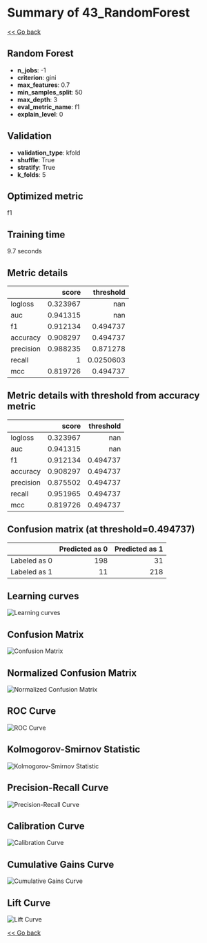 # Summary of 43_RandomForest

[<< Go back](../README.md)


## Random Forest
- **n_jobs**: -1
- **criterion**: gini
- **max_features**: 0.7
- **min_samples_split**: 50
- **max_depth**: 3
- **eval_metric_name**: f1
- **explain_level**: 0

## Validation
 - **validation_type**: kfold
 - **shuffle**: True
 - **stratify**: True
 - **k_folds**: 5

## Optimized metric
f1

## Training time

9.7 seconds

## Metric details
|           |    score |   threshold |
|:----------|---------:|------------:|
| logloss   | 0.323967 | nan         |
| auc       | 0.941315 | nan         |
| f1        | 0.912134 |   0.494737  |
| accuracy  | 0.908297 |   0.494737  |
| precision | 0.988235 |   0.871278  |
| recall    | 1        |   0.0250603 |
| mcc       | 0.819726 |   0.494737  |


## Metric details with threshold from accuracy metric
|           |    score |   threshold |
|:----------|---------:|------------:|
| logloss   | 0.323967 |  nan        |
| auc       | 0.941315 |  nan        |
| f1        | 0.912134 |    0.494737 |
| accuracy  | 0.908297 |    0.494737 |
| precision | 0.875502 |    0.494737 |
| recall    | 0.951965 |    0.494737 |
| mcc       | 0.819726 |    0.494737 |


## Confusion matrix (at threshold=0.494737)
|              |   Predicted as 0 |   Predicted as 1 |
|:-------------|-----------------:|-----------------:|
| Labeled as 0 |              198 |               31 |
| Labeled as 1 |               11 |              218 |

## Learning curves
![Learning curves](learning_curves.png)
## Confusion Matrix

![Confusion Matrix](confusion_matrix.png)


## Normalized Confusion Matrix

![Normalized Confusion Matrix](confusion_matrix_normalized.png)


## ROC Curve

![ROC Curve](roc_curve.png)


## Kolmogorov-Smirnov Statistic

![Kolmogorov-Smirnov Statistic](ks_statistic.png)


## Precision-Recall Curve

![Precision-Recall Curve](precision_recall_curve.png)


## Calibration Curve

![Calibration Curve](calibration_curve_curve.png)


## Cumulative Gains Curve

![Cumulative Gains Curve](cumulative_gains_curve.png)


## Lift Curve

![Lift Curve](lift_curve.png)



[<< Go back](../README.md)
